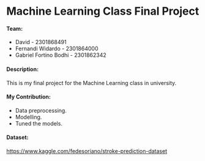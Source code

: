 # Machine Learning Class Final Project

#### Team:
- David - 2301868491
- Fernandi Widardo - 2301864000
- Gabriel Fortino Bodhi - 2301862342

#### Description:
This is my final project for the Machine Learning class in university.

#### My Contribution:
- Data preprocessing.
- Modelling.
- Tuned the models.

#### Dataset:
https://www.kaggle.com/fedesoriano/stroke-prediction-dataset
